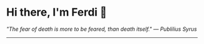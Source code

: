<h1>Hi there, I'm Ferdi 👋</h1>

<p><em>
  "The fear of death is more to be feared, than death itself." — Publilius Syrus
</em></p>

---
